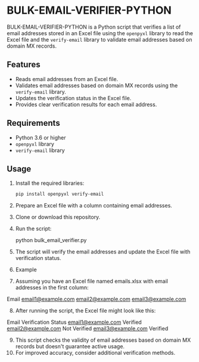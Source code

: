 # BULK-EMAIL-VERIFIER-PYTHON

BULK-EMAIL-VERIFIER-PYTHON is a Python script that verifies a list of email addresses stored in an Excel file using the `openpyxl` library to read the Excel file and the `verify-email` library to validate email addresses based on domain MX records.

## Features

- Reads email addresses from an Excel file.
- Validates email addresses based on domain MX records using the `verify-email` library.
- Updates the verification status in the Excel file.
- Provides clear verification results for each email address.

## Requirements

- Python 3.6 or higher
- `openpyxl` library
- `verify-email` library

## Usage

1. Install the required libraries:

   ```bash
   pip install openpyxl verify-email

2. Prepare an Excel file with a column containing email addresses.
3. Clone or download this repository.
4. Run the script:
   
    python bulk_email_verifier.py

5. The script will verify the email addresses and update the Excel file with verification status.

6. Example
7. Assuming you have an Excel file named emails.xlsx with email addresses in the first column:

Email
email1@example.com
email2@example.com
email3@example.com

8. After running the script, the Excel file might look like this:

Email               Verification Status
email1@example.com  Verified
email2@example.com  Not Verified
email3@example.com  Verified

9. This script checks the validity of email addresses based on domain MX records but doesn't guarantee active usage.
10. For improved accuracy, consider additional verification methods.
